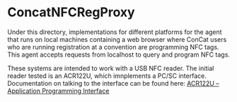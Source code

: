# ConcatNFCRegProxy

Under this directory, implementations for different platforms for the agent
that runs on local machines containing a web browser where ConCat users
who are running registration at a convention are programming NFC tags. This
agent accepts requests from localhost to query and program NFC tags.

These systems are intended to work with a USB NFC reader. The initial reader tested is an ACR122U,
which imnplements a PC/SC interface. Documentation on talking to the interface can be found here: [ACR122U – Application Programming Interface](https://www.acs.com.hk/download-manual/419/API-ACR122U-2.04.pdf)
